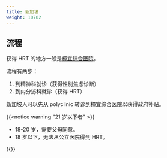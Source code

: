 ```yaml
---
title: 新加坡
weight: 10702
---
```


## 流程

获得 HRT 的地方一般是[樟宜综合医院](https://www.cgh.com.sg/)。

流程有两步：

1. 到精神科就诊（获得性别焦虑诊断）
1. 到内分泌科就诊（获得 HRT）

新加坡人可以先从 polyclinic 转诊到樟宜综合医院以获得政府补贴。

{{<notice warning "21 岁以下者" >}}

- 18-20 岁，需要父母同意。
- 18 岁以下，无法从公立医院得到 HRT。

{{</notice>}}
